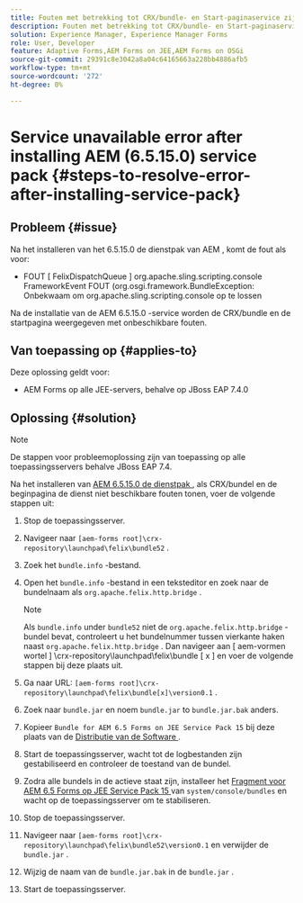 ```yaml
---
title: Fouten met betrekking tot CRX/bundle- en Start-paginaservice zijn niet beschikbaar zodra het servicepakket 6.5.15.0 is geïnstalleerd
description: Fouten met betrekking tot CRX/bundle- en Start-paginaservice zijn niet beschikbaar zodra het servicepakket 6.5.15.0 is geïnstalleerd
solution: Experience Manager, Experience Manager Forms
role: User, Developer
feature: Adaptive Forms,AEM Forms on JEE,AEM Forms on OSGi
source-git-commit: 29391c8e3042a8a04c64165663a228bb4886afb5
workflow-type: tm+mt
source-wordcount: '272'
ht-degree: 0%

---
```


# Service unavailable error after installing AEM (6.5.15.0) service pack {#steps-to-resolve-error-after-installing-service-pack}

## Probleem {#issue}

Na het installeren van het 6.5.15.0 de dienstpak van AEM [ ](https://experience.adobe.com/#/downloads/content/software-distribution/en/aem.html?package=/content/software-distribution/en/details.html/content/dam/aem/public/adobe/packages/cq650/servicepack/aem-service-pkg-6.5.15.0.zip), komt de fout als voor:
* FOUT [ FelixDispatchQueue ] org.apache.sling.scripting.console FrameworkEvent FOUT (org.osgi.framework.BundleException: Onbekwaam om org.apache.sling.scripting.console op te lossen

Na de installatie van de AEM 6.5.15.0 -service worden de CRX/bundle en de startpagina weergegeven met onbeschikbare fouten.

## Van toepassing op {#applies-to}

Deze oplossing geldt voor:
* AEM Forms op alle JEE-servers, behalve op JBoss EAP 7.4.0

## Oplossing {#solution}

>[!NOTE]
>
>De stappen voor probleemoplossing zijn van toepassing op alle toepassingsservers behalve JBoss EAP 7.4.

Na het installeren van [ AEM 6.5.15.0 de dienstpak ](https://experience.adobe.com/#/downloads/content/software-distribution/en/aem.html?package=/content/software-distribution/en/details.html/content/dam/aem/public/adobe/packages/cq650/servicepack/aem-service-pkg-6.5.15.0.zip), als CRX/bundel en de beginpagina de dienst niet beschikbare fouten tonen, voer de volgende stappen uit:

1. Stop de toepassingsserver.
1. Navigeer naar `[aem-forms root]\crx-repository\launchpad\felix\bundle52` .
1. Zoek het `bundle.info` -bestand.
1. Open het `bundle.info` -bestand in een teksteditor en zoek naar de bundelnaam als `org.apache.felix.http.bridge` .

   >[!NOTE]
   >
   >Als `bundle.info` under `bundle52` niet de `org.apache.felix.http.bridge` -bundel bevat, controleert u het bundelnummer tussen vierkante haken naast `org.apache.felix.http.bridge` . Dan navigeer aan [ aem-vormen wortel ] \crx-repository\launchpad\felix\bundle [ x ] en voer de volgende stappen bij deze plaats uit.

1. Ga naar URL: `[aem-forms root]\crx-repository\launchpad\felix\bundle[x]\version0.1` .
1. Zoek naar `bundle.jar` en noem `bundle.jar` to `bundle.jar.bak` anders.
1. Kopieer `Bundle for AEM 6.5 Forms on JEE Service Pack 15` bij deze plaats van de [ Distributie van de Software ](https://experience.adobe.com/#/downloads/content/software-distribution/en/aem.html?package=/content/software-distribution/en/details.html/content/dam/aem/public/adobe/packages/cq650/featurepack/bundle.jar).
1. Start de toepassingsserver, wacht tot de logbestanden zijn gestabiliseerd en controleer de toestand van de bundel.
1. Zodra alle bundels in de actieve staat zijn, installeer het [ Fragment voor AEM 6.5 Forms op JEE Service Pack 15 ](https://experience.adobe.com/#/downloads/content/software-distribution/en/aem.html?package=/content/software-distribution/en/details.html/content/dam/aem/public/adobe/packages/cq650/featurepack/org.apache.felix.http.servlet-api-1.2.0_fragment_full.jar) van `system/console/bundles` en wacht op de toepassingsserver om te stabiliseren.
1. Stop de toepassingsserver.
1. Navigeer naar `[aem-forms root]\crx-repository\launchpad\felix\bundle52\version0.1` en verwijder de `bundle.jar` .
1. Wijzig de naam van de `bundle.jar.bak` in de `bundle.jar` .
1. Start de toepassingsserver.
